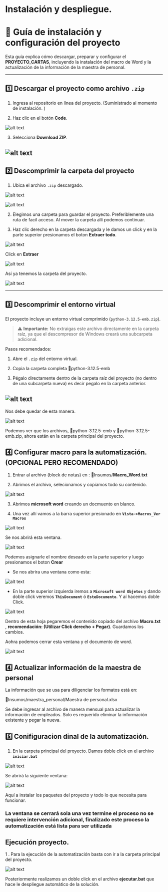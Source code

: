 # Instalación y despliegue. 
# 📁 Guía de instalación y configuración del proyecto

Esta guía explica cómo descargar, preparar y configurar el **PROYECTO_CARTAS**, incluyendo la instalación del macro de Word y la actualización de la información de la maestra de personal.

---

## 1️⃣ Descargar el proyecto como archivo `.zip`
1. Ingresa al repositorio en línea del proyecto. (Suministrado al momento de instalación. )

2. Haz clic en el botón **Code**.

![alt text](/Img/image.png)

3. Selecciona **Download ZIP**.

![alt text](/Img/image-1.png)
---

## 2️⃣ Descomprimir la carpeta del proyecto
1. Ubica el archivo `.zip` descargado.

![alt text](/Img/image-2.png)

![alt text](/Img/image-3.png)

2. Elegimos una carpeta para guardar el proyecto. Preferiblemente una ruta de facil acceso. Al mover la carpeta allí podemos continuar. 

2. Haz clic derecho en la carpeta descargada y le damos un click y en la parte superior presionamos el boton **Extraer todo**.

![alt text](/Img/image-7.png)

Click en **Extraer**

![alt text](/Img/image-5.png)

Así ya tenemos la carpeta del proyecto. 

![alt text](/Img/image-6.png)

---

## 3️⃣ Descomprimir el entorno virtual
El proyecto incluye un entorno virtual comprimido (`python-3.12.5-emb.zip`).

> ⚠ **Importante:** No extraigas este archivo directamente en la carpeta raíz, ya que el descompresor de Windows creará una subcarpeta adicional.

Pasos recomendados:
1. Abre el `.zip` del entorno virtual.

2. Copia la carpeta completa  📁python-3.12.5-emb

3. Pégalo directamente dentro de la carpeta raíz del proyecto (no dentro de una subcarpeta nueva) es decir pegalo en la carpeta anterior. 

![alt text](/Img/image-8.png)
---

Nos debe quedar de esta manera. 

![alt text](/Img/image-9.png)

Podemos ver que los archivos,  📁python-3.12.5-emb y 📁python-3.12.5-emb.zip,  ahora están en la carpeta principal del proyecto.


## 4️⃣ Configurar macro para la automatización. (OPCIONAL PERO RECOMENDADO)

1. Entrar al archivo  (block de notas) en : 📁Insumos/**Macro_Word.txt**

2. Abrimos el archivo, selecionamos y copiamos todo su contenido. 

![alt text](/Img/image-11.png)

3. Abrimos **microsoft word** creando un docmuento en blanco.

4. Una vez allí vamos a la barra superior presionado en **``Vista->Macros_Ver Macros``**

![alt text](/Img/image-14.png)

Se nos abrirá esta ventana. 

![alt text](/Img/image-10.png)

Podemos asignarle el nombre deseado en la parte superior y luego presionamos el boton **Crear**

- Se nos abrira una ventana como esta:

![alt text](/Img/image-13.png)

- En la parte superior izquierda iremos a **``Microsoft word Objetos``** y dando doble click veremos **``ThisDocument``** ó **``EsteDocumento``**.  Y aí hacemos doble Click.

![alt text](/Img/image-12.png)

Dentro de esta hoja pegaremos el contenido copiado del archivo **Macro.txt** , **recomendación:  (Utilizar Click derecho + Pegar)**. Guardamos los cambios.

Aohra podemos cerrar esta ventana y el documento de word. 

![alt text](/Img/image-15.png)



## 4️⃣ Actualizar información de la **maestra de personal**
La información que se usa para diligenciar los formatos está en:

📁Insumos/maestra_personal/Maestra de personal.xlsx

Se debe ingresar al archivo de manera mensual para actualizar la información de empleados. Solo es requerido eliminar la información existente y pegar la nueva. 


## ️5️⃣ Conifiguracion dinal de la automatización. 

1. En la carpeta principal del proyecto.  Damos doble click en el archivo **``iniciar.bat``**

![alt text](/Img/image-9.png)

Se abrirá la siguiente ventana:

![alt text](/Img/instalación_paquete.png)

Aquí a instalar los paquetes del proyecto y todo lo que necesita para funcionar. 

### **La ventana se cerrará sola una vez termine el proceso no se requiere intervención adicional, finalizado este proceso la automatización está lista para ser utilizada**


## Ejecución proyecto.

1 . Para la ejecución de la automatización basta con ir a la carpeta principal del proyecto. 

![alt text](/Img/image-9.png)

Posteriormente realizamos un doble click en el archivo **ejecutar.bat** que hace le despliegue automático de la solución. 